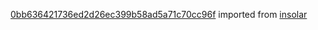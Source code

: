 [0bb636421736ed2d26ec399b58ad5a71c70cc96f](https://github.com/insolar/insolar/commit/0bb636421736ed2d26ec399b58ad5a71c70cc96f) imported from [insolar](https://github.com/insolar/insolar)
